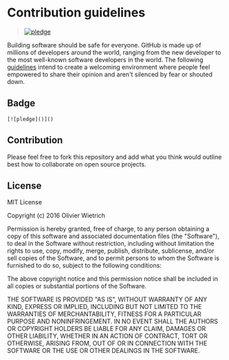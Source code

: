 # Contribution guidelines

 >[![pledge]()]()

Building software should be safe for everyone. GitHub is made up of millions of developers around the world, ranging from the new developer to the most well-known software developers in the world. The following [guidelines]() intend to create a welcoming environment where people feel empowered to share their opinion and aren't silenced by fear or shouted down.

## Badge

```
[![pledge]()]()
```

## Contribution

Please feel free to fork this repository and add what you think would outline best how to collaborate on open source projects.

## License

MIT License

Copyright (c) 2016 Olivier Wietrich

Permission is hereby granted, free of charge, to any person obtaining a copy
of this software and associated documentation files (the "Software"), to deal
in the Software without restriction, including without limitation the rights
to use, copy, modify, merge, publish, distribute, sublicense, and/or sell
copies of the Software, and to permit persons to whom the Software is
furnished to do so, subject to the following conditions:

The above copyright notice and this permission notice shall be included in all
copies or substantial portions of the Software.

THE SOFTWARE IS PROVIDED "AS IS", WITHOUT WARRANTY OF ANY KIND, EXPRESS OR
IMPLIED, INCLUDING BUT NOT LIMITED TO THE WARRANTIES OF MERCHANTABILITY,
FITNESS FOR A PARTICULAR PURPOSE AND NONINFRINGEMENT. IN NO EVENT SHALL THE
AUTHORS OR COPYRIGHT HOLDERS BE LIABLE FOR ANY CLAIM, DAMAGES OR OTHER
LIABILITY, WHETHER IN AN ACTION OF CONTRACT, TORT OR OTHERWISE, ARISING FROM,
OUT OF OR IN CONNECTION WITH THE SOFTWARE OR THE USE OR OTHER DEALINGS IN THE
SOFTWARE.
